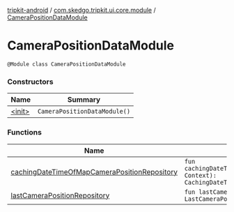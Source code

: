 [tripkit-android](../../index.md) / [com.skedgo.tripkit.ui.core.module](../index.md) / [CameraPositionDataModule](./index.md)

# CameraPositionDataModule

`@Module class CameraPositionDataModule`

### Constructors

| Name | Summary |
|---|---|
| [&lt;init&gt;](-init-.md) | `CameraPositionDataModule()` |

### Functions

| Name | Summary |
|---|---|
| [cachingDateTimeOfMapCameraPositionRepository](caching-date-time-of-map-camera-position-repository.md) | `fun cachingDateTimeOfMapCameraPositionRepository(context: Context): CachingDateTimeOfMapCameraPositionRepository` |
| [lastCameraPositionRepository](last-camera-position-repository.md) | `fun lastCameraPositionRepository(context: Context): LastCameraPositionRepository` |
